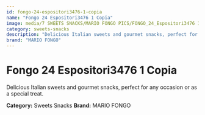 ```yaml
---
id: fongo-24-espositori3476-1-copia
name: "Fongo 24 Espositori3476 1 Copia"
image: media/7 SWEETS SNACKS/MARIO FONGO PICS/FONGO_24_Espositori3476 1 copia.jpg
category: sweets-snacks
description: "Delicious Italian sweets and gourmet snacks, perfect for any occasion or as a special treat."
brand: "MARIO FONGO"
---
```


# Fongo 24 Espositori3476 1 Copia

Delicious Italian sweets and gourmet snacks, perfect for any occasion or as a special treat.

**Category:** Sweets Snacks
**Brand:** MARIO FONGO
